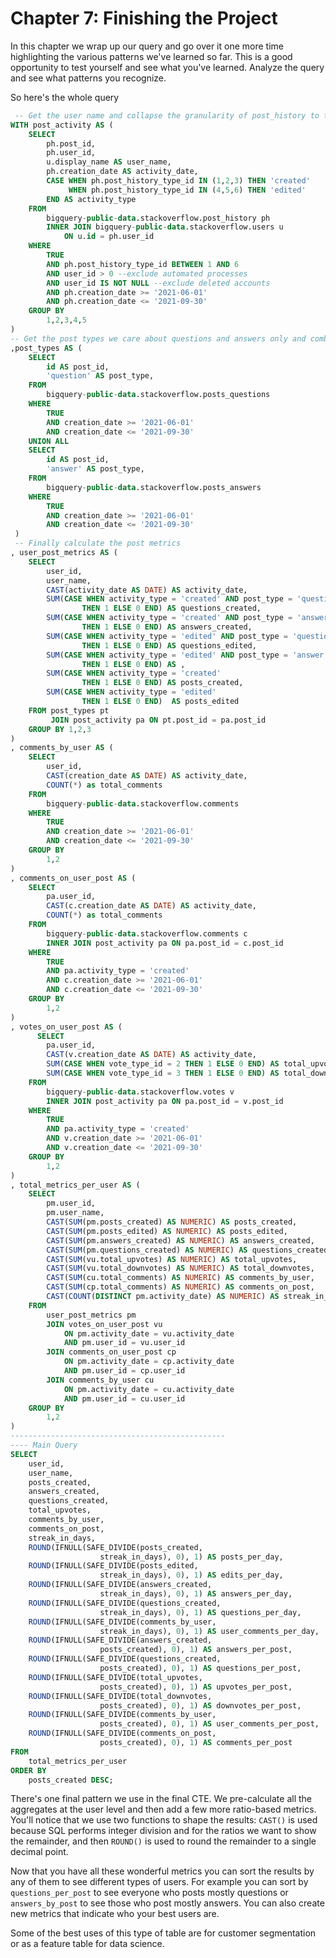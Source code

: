 # Chapter 7: Finishing the Project
In this chapter we wrap up our query and go over it one more time highlighting the various patterns we've learned so far. This is a good opportunity to test yourself and see what you've learned. Analyze the query and see what patterns you recognize.

So here's the whole query
```sql
 -- Get the user name and collapse the granularity of post_history to the user_id, post_id, activity type and date
WITH post_activity AS (
    SELECT
        ph.post_id,
        ph.user_id,
        u.display_name AS user_name,
        ph.creation_date AS activity_date,
        CASE WHEN ph.post_history_type_id IN (1,2,3) THEN 'created'
             WHEN ph.post_history_type_id IN (4,5,6) THEN 'edited' 
        END AS activity_type
    FROM
        bigquery-public-data.stackoverflow.post_history ph
        INNER JOIN bigquery-public-data.stackoverflow.users u 
            ON u.id = ph.user_id
    WHERE
        TRUE 
        AND ph.post_history_type_id BETWEEN 1 AND 6
        AND user_id > 0 --exclude automated processes
        AND user_id IS NOT NULL --exclude deleted accounts
        AND ph.creation_date >= '2021-06-01' 
        AND ph.creation_date <= '2021-09-30'
    GROUP BY
        1,2,3,4,5
)
-- Get the post types we care about questions and answers only and combine them in one CTE
,post_types AS (
    SELECT
        id AS post_id,
        'question' AS post_type,
    FROM
        bigquery-public-data.stackoverflow.posts_questions
    WHERE
        TRUE
        AND creation_date >= '2021-06-01' 
        AND creation_date <= '2021-09-30'
    UNION ALL
    SELECT
        id AS post_id,
        'answer' AS post_type,
    FROM
        bigquery-public-data.stackoverflow.posts_answers
    WHERE
        TRUE
        AND creation_date >= '2021-06-01' 
        AND creation_date <= '2021-09-30'
 )
 -- Finally calculate the post metrics 
, user_post_metrics AS (
    SELECT
        user_id,
        user_name,
        CAST(activity_date AS DATE) AS activity_date,
        SUM(CASE WHEN activity_type = 'created' AND post_type = 'question' 
                THEN 1 ELSE 0 END) AS questions_created,
        SUM(CASE WHEN activity_type = 'created' AND post_type = 'answer' 
                THEN 1 ELSE 0 END) AS answers_created,
        SUM(CASE WHEN activity_type = 'edited' AND post_type = 'question'
                THEN 1 ELSE 0 END) AS questions_edited,
        SUM(CASE WHEN activity_type = 'edited' AND post_type = 'answer'
                THEN 1 ELSE 0 END) AS ,
        SUM(CASE WHEN activity_type = 'created'
                THEN 1 ELSE 0 END) AS posts_created,
        SUM(CASE WHEN activity_type = 'edited'
                THEN 1 ELSE 0 END)  AS posts_edited
    FROM post_types pt
         JOIN post_activity pa ON pt.post_id = pa.post_id
    GROUP BY 1,2,3
)
, comments_by_user AS (
    SELECT
        user_id,
        CAST(creation_date AS DATE) AS activity_date,
        COUNT(*) as total_comments
    FROM
        bigquery-public-data.stackoverflow.comments
    WHERE
        TRUE
        AND creation_date >= '2021-06-01' 
        AND creation_date <= '2021-09-30'
    GROUP BY
        1,2
)
, comments_on_user_post AS (
    SELECT
        pa.user_id,
        CAST(c.creation_date AS DATE) AS activity_date,
        COUNT(*) as total_comments
    FROM
        bigquery-public-data.stackoverflow.comments c
        INNER JOIN post_activity pa ON pa.post_id = c.post_id
    WHERE
        TRUE
        AND pa.activity_type = 'created'
        AND c.creation_date >= '2021-06-01' 
        AND c.creation_date <= '2021-09-30'
    GROUP BY
        1,2
)
, votes_on_user_post AS (
      SELECT
        pa.user_id,
        CAST(v.creation_date AS DATE) AS activity_date,
        SUM(CASE WHEN vote_type_id = 2 THEN 1 ELSE 0 END) AS total_upvotes,
        SUM(CASE WHEN vote_type_id = 3 THEN 1 ELSE 0 END) AS total_downvotes,
    FROM
        bigquery-public-data.stackoverflow.votes v
        INNER JOIN post_activity pa ON pa.post_id = v.post_id
    WHERE
        TRUE
        AND pa.activity_type = 'created'
        AND v.creation_date >= '2021-06-01' 
        AND v.creation_date <= '2021-09-30'
    GROUP BY
        1,2
)
, total_metrics_per_user AS (
    SELECT
        pm.user_id,
        pm.user_name,
        CAST(SUM(pm.posts_created) AS NUMERIC) AS posts_created, 
        CAST(SUM(pm.posts_edited) AS NUMERIC) AS posts_edited,
        CAST(SUM(pm.answers_created) AS NUMERIC) AS answers_created,
        CAST(SUM(pm.questions_created) AS NUMERIC) AS questions_created,
        CAST(SUM(vu.total_upvotes) AS NUMERIC) AS total_upvotes,
        CAST(SUM(vu.total_downvotes) AS NUMERIC) AS total_downvotes,
        CAST(SUM(cu.total_comments) AS NUMERIC) AS comments_by_user,
        CAST(SUM(cp.total_comments) AS NUMERIC) AS comments_on_post,
        CAST(COUNT(DISTINCT pm.activity_date) AS NUMERIC) AS streak_in_days
    FROM
        user_post_metrics pm
        JOIN votes_on_user_post vu
            ON pm.activity_date = vu.activity_date
            AND pm.user_id = vu.user_id
        JOIN comments_on_user_post cp 
            ON pm.activity_date = cp.activity_date
            AND pm.user_id = cp.user_id
        JOIN comments_by_user cu
            ON pm.activity_date = cu.activity_date
            AND pm.user_id = cu.user_id
    GROUP BY
        1,2
)
------------------------------------------------
---- Main Query
SELECT
    user_id,
    user_name,
    posts_created, 
    answers_created,
    questions_created,
    total_upvotes,
    comments_by_user,
    comments_on_post,
    streak_in_days,
    ROUND(IFNULL(SAFE_DIVIDE(posts_created, 
                    streak_in_days), 0), 1) AS posts_per_day,
    ROUND(IFNULL(SAFE_DIVIDE(posts_edited, 
                    streak_in_days), 0), 1) AS edits_per_day,
    ROUND(IFNULL(SAFE_DIVIDE(answers_created, 
                    streak_in_days), 0), 1) AS answers_per_day,
    ROUND(IFNULL(SAFE_DIVIDE(questions_created, 
                    streak_in_days), 0), 1) AS questions_per_day,
    ROUND(IFNULL(SAFE_DIVIDE(comments_by_user, 
                    streak_in_days), 0), 1) AS user_comments_per_day,
    ROUND(IFNULL(SAFE_DIVIDE(answers_created, 
                    posts_created), 0), 1) AS answers_per_post,
    ROUND(IFNULL(SAFE_DIVIDE(questions_created, 
                    posts_created), 0), 1) AS questions_per_post,
    ROUND(IFNULL(SAFE_DIVIDE(total_upvotes,
                    posts_created), 0), 1) AS upvotes_per_post,
    ROUND(IFNULL(SAFE_DIVIDE(total_downvotes,
                    posts_created), 0), 1) AS downvotes_per_post,
    ROUND(IFNULL(SAFE_DIVIDE(comments_by_user,
                    posts_created), 0), 1) AS user_comments_per_post,
    ROUND(IFNULL(SAFE_DIVIDE(comments_on_post, 
                    posts_created), 0), 1) AS comments_per_post
FROM
    total_metrics_per_user
ORDER BY 
    posts_created DESC;
```

There's one final pattern we use in the final CTE. We pre-calculate all the aggregates at the user level and then add a few more ratio-based metrics. You'll notice that we use two functions to shape the results: `CAST()` is used because SQL performs integer division and for the ratios we want to show the remainder, and then `ROUND()` is used to round the remainder to a single decimal point.

Now that you have all these wonderful metrics you can sort the results by any of them to see different types of users. For example you can sort by `questions_per_post` to see everyone who posts mostly questions or `answers_by_post` to see those who post mostly answers. You can also create new metrics that indicate who your best users are.

Some of the best uses of this type of table are for customer segmentation or as a feature table for data science.
